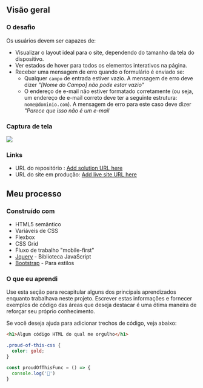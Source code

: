 ## Visão geral


### O desafio

Os usuários devem ser capazes de:

- Visualizar o layout ideal para o site, dependendo do tamanho da tela do dispositivo.
- Ver estados de hover para todos os elementos interativos na página.
- Receber uma mensagem de erro quando o formulário é enviado se:
  - Qualquer `campo` de entrada estiver vazio. A mensagem de erro deve dizer *"[Nome do Campo] não pode estar vazio"*
  - O endereço de e-mail não estiver formatado corretamente (ou seja, um endereço de e-mail correto deve ter a seguinte estrutura: `nome@dominio.com`). A mensagem de erro para este caso deve dizer *"Parece que isso não é um e-mail*
  
### Captura de tela

![](./screenshot.jpg)


### Links

- URL do repositório : [Add solution URL here](https://your-solution-url.com)
- URL do site em produção: [Add live site URL here](https://your-live-site-url.com)

## Meu processo

### Construído com

- HTML5 semântico
- Variáveis de CSS
- Flexbox
- CSS Grid
- Fluxo de trabalho "mobile-first"
- [Jquery](https://jquery.com) - Biblioteca JavaScript
- [Bootstrap](https://getbootstrap.com) - Para estilos


### O que eu aprendi

Use esta seção para recapitular alguns dos principais aprendizados enquanto trabalhava neste projeto. Escrever estas informações e fornecer exemplos de código das áreas que deseja destacar é uma ótima maneira de reforçar seu próprio conhecimento.

Se você deseja ajuda para adicionar trechos de código, veja abaixo:

```html
<h1>Algum código HTML do qual me orgulho</h1>
```
```css
.proud-of-this-css {
  color: gold;
}
```
```js
const proudOfThisFunc = () => {
  console.log('🎉')
}
```